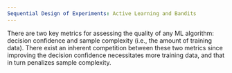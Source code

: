 ```yaml
---
Sequential Design of Experiments: Active Learning and Bandits
---
```

There are two key metrics for assessing the quality of any ML algorithm: decision confidence and sample complexity (i.e., the amount of training data). There exist an inherent
competition between these two metrics since improving the decision confidence necessitates more training data, and that in turn penalizes sample complexity. 
